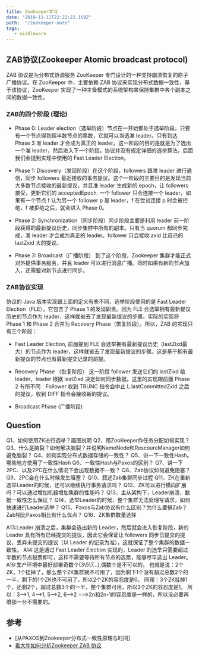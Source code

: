 ```yaml
---
title: Zookeeper学习
date: "2019-11-11T22:22:22.169Z"
path:  "/zookeeper-note"
tags:
   - middleware
---
```


## ZAB协议(Zookeeper Atomic broadcast protocol)

ZAB 协议是为分布式协调服务 ZooKeeper 专门设计的一种支持崩溃恢复的原子广播协议。在 ZooKeeper 中，主要依赖 ZAB 协议来实现分布式数据一致性，基于该协议，ZooKeeper 实现了一种主备模式的系统架构来保持集群中各个副本之间的数据一致性。


### ZAB的四个阶段 (理论)

* Phase 0: Leader election（选举阶段）节点在一开始都处于选举阶段，只要有一个节点得到超半数节点的票数，它就可以当选准 leader。只有到达 Phase 3 准 leader 才会成为真正的 leader。这一阶段的目的是就是为了选出一个准 leader，然后进入下一个阶段。协议并没有规定详细的选举算法，后面我们会提到实现中使用的 Fast Leader Election。

* Phase 1: Discovery（发现阶段）在这个阶段，followers 跟准 leader 进行通信，同步 followers 最近接收的事务提议。这个一阶段的主要目的是发现当前大多数节点接收的最新提议，并且准 leader 生成新的 epoch，让 followers 接受，更新它们的 acceptedEpoch. 一个 follower 只会连接一个 leader，如果有一个节点 f 认为另一个 follower p 是 leader，f 在尝试连接 p 时会被拒绝，f 被拒绝之后，就会进入 Phase 0。

* Phase 2: Synchronization（同步阶段）同步阶段主要是利用 leader 前一阶段获得的最新提议历史，同步集群中所有的副本。只有当 quorum 都同步完成，准 leader 才会成为真正的 leader。follower 只会接收 zxid 比自己的 lastZxid 大的提议。

* Phase 3: Broadcast（广播阶段）
到了这个阶段，Zookeeper 集群才能正式对外提供事务服务，并且 leader 可以进行消息广播。同时如果有新的节点加入，还需要对新节点进行同步。

### ZAB协议实现
协议的 Java 版本实现跟上面的定义有些不同，选举阶段使用的是 Fast Leader Election（FLE），它包含了 Phase 1 的发现职责。因为 FLE 会选举拥有最新提议历史的节点作为 leader，这样就省去了发现最新提议的步骤。实际的实现将 Phase 1 和 Phase 2 合并为 Recovery Phase（恢复阶段）。所以，ZAB 的实现只有三个阶段：

* Fast Leader Election, 前面提到 FLE 会选举拥有最新提议历史（lastZixd最大）的节点作为 leader，这样就省去了发现最新提议的步骤。这是基于拥有最新提议的节点也有最新提交记录的前提。

* Recovery Phase （恢复阶段）
这一阶段 follower 发送它们的 lastZixd 给 leader，leader 根据 lastZixd 决定如何同步数据。这里的实现跟前面 Phase 2 有所不同：Follower 收到 TRUNC 指令会中止 L.lastCommittedZxid 之后的提议，收到 DIFF 指令会接收新的提议。

* Broadcast Phase (广播阶段)

## Question
Q1、如何使用ZK进行选举？画图说明
Q2、用ZooKeeper作任务分配如何实现？
Q3、什么是脑裂？如何解决脑裂？并说明NameNode和RescoureManager如何避免脑裂？
Q4、如何实现分布式数据存储的一致性？
Q5、讲一下一致性Hash。哪些地方使用了一致性Hash
Q6、一致性Hash与Paxos的区别？
Q7、讲一下2PC、以及2PC在什么情况下会出现数据不一致？
Q8、Zab协议如何避免阻塞？
Q9、2PC会在什么时候发生阻塞？
Q10、叙述Zab集群同步过程
Q11、ZK在重新选举Leader的时候，还可以继续执行事务请求吗？
Q12、ZK可以进行横向扩展吗？可以通过增加机器增加集群的性能吗？
Q13、主从架构下，Leader崩溃，数据一致性怎么保证？
Q14、选举Leader的时候，整个集群无法处理写请求，如何快速进行Leader选举？
Q15、Paxos与Zab协议有什么区别？为什么要搞Zab？Zab相比Paxos相比有什么优点？
Q16、ZK集群数量选择

A13:Leader 崩溃之后，集群会选出新的 Leader，然后就会进入恢复阶段，新的 Leader 具有所有已经提交的提议，因此它会保证让 followers 同步已提交的提议，丢弃未提交的提议（以 Leader 的记录为准），这就保证了整个集群的数据一致性。
A14:这是通过 Fast Leader Election 实现的，Leader 的选举只需要超过半数的节点投票即可，这样不需要等待所有节点的选票，能够尽早选出 Leader。
A16:生产环境中最好部署奇数个(3\5\7...),偶数个是不可以的。
也就是说：2个ZK，1个挂掉了，那么整个ZK集群就不可用了，因为剩下1个没有超过总数2个的一半，剩下的1个ZK也不可用了，所以2个ZK的容忍度是0。
同理：3个ZK挂掉1个，还剩2个，超过总数3个的一半，整个集群可用，所以3个ZK的容忍度是1。
所以：3—>1, 4—>1, 5—>2, 6—>2 ===>2n和2n-1的容忍度是一样的，所以没必要再增那一台不需要的。


## 参考
* [从PAXOS到Zookeeper分布式一致性原理与时间]
* [看大牛如何分析Zookeeper ZAB 协议](https://juejin.im/post/5b924b0de51d450e9a2de615)